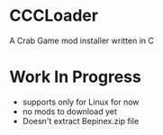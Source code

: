 # CCCLoader
A Crab Game mod installer written in C

# Work In Progress
- supports only for Linux for now
- no mods to download yet
- Doesn't extract Bepinex.zip file 
